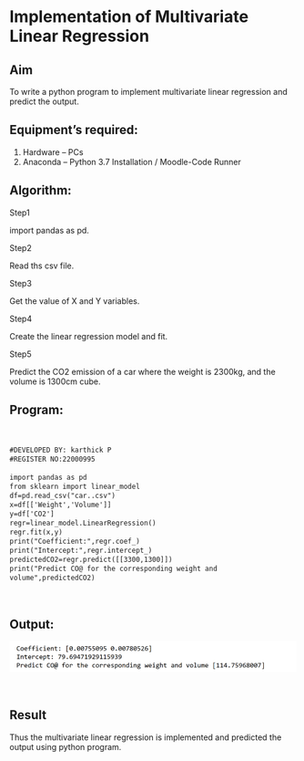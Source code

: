 # Implementation of Multivariate Linear Regression
## Aim
To write a python program to implement multivariate linear regression and predict the output.
## Equipment’s required:
1.	Hardware – PCs
2.	Anaconda – Python 3.7 Installation / Moodle-Code Runner
## Algorithm:

Step1


import pandas as pd.

Step2


Read ths csv file.

Step3


Get the value of X and Y variables.

Step4


Create the linear regression model and fit.

Step5



Predict the CO2 emission of a car where the weight is 2300kg, and the volume is 1300cm cube.
## Program:
```


#DEVELOPED BY: karthick P
#REGISTER NO:22000995

import pandas as pd
from sklearn import linear_model
df=pd.read_csv("car..csv")
x=df[['Weight','Volume']]
y=df['CO2']
regr=linear_model.LinearRegression()
regr.fit(x,y)
print("Coefficient:",regr.coef_)
print("Intercept:",regr.intercept_)
predictedCO2=regr.predict([[3300,1300]])
print("Predict CO@ for the corresponding weight and volume",predictedCO2)



```
## Output:
![](./last.png)



<br>

## Result
Thus the multivariate linear regression is implemented and predicted the output using python program.
